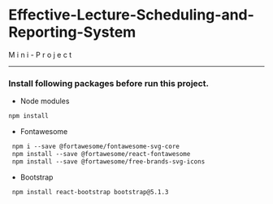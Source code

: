 # Effective-Lecture-Scheduling-and-Reporting-System
M i n i - P r o j e c t

------
### Install following packages before run this project.

* Node modules
```markdown
npm install
```
* Fontawesome
```markdown
 npm i --save @fortawesome/fontawesome-svg-core
 npm install --save @fortawesome/react-fontawesome
 npm install --save @fortawesome/free-brands-svg-icons
```
* Bootstrap
```markdown
 npm install react-bootstrap bootstrap@5.1.3
```
